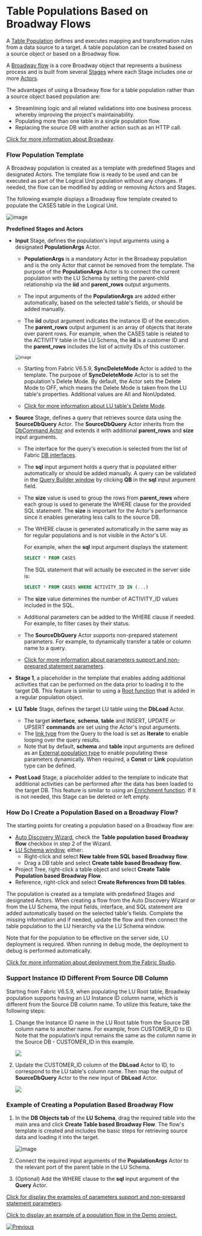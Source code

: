 # Table Populations Based on Broadway Flows

A [Table Population](/articles/07_table_population/01_table_population_overview.md) defines and executes mapping and transformation rules from a data source to a target. A table population can be created based on a source object or based on a Broadway flow. 

A [Broadway flow](/articles/19_Broadway/02a_broadway_flow_overview.md) is a core Broadway object that represents a business process and is built from several [Stages](/articles/19_Broadway/19_broadway_flow_stages.md) where each Stage includes one or more [Actors](/articles/19_Broadway/03_broadway_actor.md).

The advantages of using a Broadway flow for a table population rather than a source object based population are:

* Streamlining logic and all related validations into one business process whereby improving the project's maintainability.
* Populating more than one table in a single population flow.
* Replacing the source DB with another action such as an HTTP call.

[Click for more information about Broadway](/articles/19_Broadway/01_broadway_overview.md).

### Flow Population Template

A Broadway population is created as a template with predefined Stages and designated Actors. The template flow is ready to be used and can be executed as part of the Logical Unit population without any changes. If needed, the flow can be modified by adding or removing Actors and Stages.

The following example displays a Broadway flow template created to populate the CASES table in the Logical Unit. 

![image](images/07_14_01.PNG)



**Predefined Stages and Actors**

* **Input** Stage, defines the population's input arguments using a designated **PopulationArgs** Actor. 

  *  **PopulationArgs** is a mandatory Actor in the Broadway population and is the only Actor that cannot be removed from the template. The purpose of the **PopulationArgs** Actor is to connect the current population with the LU Schema by setting the parent-child relationship via the **iid** and **parent_rows** output arguments.

  *  The input arguments of the **PopulationArgs** are added either automatically, based on the selected table's fields, or should be added manually. 

  *  The **iid** output argument indicates the instance ID of the execution. The **parent_rows** output argument is an array of objects that iterate over parent rows. For example, when the CASES table is related to the ACTIVITY table in the LU Schema, the **iid** is a customer ID and the **parent_rows** includes the list of activity IDs of this customer.

    <img src="images/07_14_03.PNG" alt="image" style="zoom:75%;" />

  * Starting from Fabric V6.5.9, **SyncDeleteMode** Actor is added to the template. The purpose of **SyncDeleteMode** Actor is to set the population's Delete Mode. By default, the Actor sets the Delete Mode to OFF, which means the Delete Mode is taken from the LU table's properties. Additional values are All and NonUpdated.

  *  [Click for more information about LU table's Delete Mode](/articles/06_LU_tables/04_sync_methods.md#delete-mode-and-truncate-before-sync-properties).

* **Source** Stage, defines a query that retrieves source data using the **SourceDbQuery** Actor. The **SourceDbQuery** Actor inherits from the [DbCommand Actor](/articles/19_Broadway/actors/05_db_actors.md) and extends it with additional **parent_rows** and **size** input arguments.

  * The interface for the query's execution is selected from the list of Fabric [DB interfaces](/articles/05_DB_interfaces/03_DB_interfaces_overview.md). 

  * The **sql** input argument holds a query that is populated either automatically or should be added manually. A query can be validated in the [Query Builder window](/articles/11_query_builder/02_query_builder_window.md) by clicking **QB** in the **sql** input argument field. 

  * The **size** value is used to group the rows from **parent_rows** where each group is used to generate the WHERE clause for the provided SQL statement. The **size** is important for the Actor's performance since it enables generating less calls to the source DB.

  * The WHERE clause is generated automatically in the same way as for regular populations and is not visible in the Actor's UI. 

    For example, when the **sql** input argument displays the statement:

    ~~~sql
    SELECT * FROM CASES
    ~~~

    The SQL statement that will actually be executed in the server side is:

    ~~~sql
    SELECT * FROM CASES WHERE ACTIVITY_ID IN (...)
    ~~~

  * The **size** value determines the number of ACTIVITY_ID values included in the SQL.

  * Additional parameters can be added to the WHERE clause if needed. For example, to filter cases by their status.

  * The **SourceDbQuery** Actor supports non-prepared statement parameters. For example, to dynamically transfer a table or column name to a query.

  * [Click for more information about parameters support and non-prepared statement parameters](/articles/19_Broadway/actors/05_db_actors.md).

* **Stage 1**, a placeholder in the template that enables adding additional activities that can be performed on the data prior to loading it to the target DB. This feature is similar to using a [Root function](/articles/07_table_population/02_source_object_types.md) that is added in a regular population object.  

* **LU Table** Stage, defines the target LU table using the **DbLoad** Actor. 

  * The target **interface**, **schema**, **table** and INSERT, UPDATE or UPSERT **commands** are set using the Actor's input arguments. 
  * The [link type](/articles/19_Broadway/07_broadway_flow_linking_actors.md#link-object-properties) from the Query to the load is set as **Iterate** to enable looping over the query results.
  * Note that by default, **schema** and **table** input arguments are defined as an [External population type](/articles/19_Broadway/03_broadway_actor_window.md#actors-inputs-and-outputs) to enable populating these parameters dynamically. When required, a **Const** or **Link** population type can be defined. 

* **Post Load** Stage, a placeholder added to the template to indicate that additional activities can be performed after the data has been loaded to the target DB. This feature is  similar to using an [Enrichment function](/articles/10_enrichment_function/01_enrichment_function_overview.md). If it is not needed, this Stage can be deleted or left empty.

### How Do I Create a Population Based on a Broadway Flow?

The starting points for creating a population based on a Broadway flow are:

* [Auto Discovery Wizard](/articles/03_logical_units/06_auto_discovery_wizard.md), check the **Table population based Broadway flow** checkbox in step 2 of the Wizard.
* [LU Schema window](/articles/03_logical_units/03_LU_schema_window.md#logical-unit-lu-schema), either:
  * Right-click and select **New table from SQL based Broadway flow**.
  * Drag a DB table and select **Create table based Broadway flow**.
* Project Tree, right-click a table object and select **Create Table Population based Broadway Flow**.
* Reference, right-click and select **Create References from DB tables**.

The population is created as a template with predefined Stages and designated Actors. When creating a flow from the Auto Discovery Wizard or from the LU Schema, the input fields, interface, and SQL statement are added automatically based on the selected table's fields. Complete the missing information and if needed, update the flow and then connect the table population to the LU hierarchy via the LU Schema window.

Note that for the population to be effective on the server side, LU deployment is required. When running in debug mode, the deployment to debug is performed automatically.

[Click for more information about deployment from the Fabric Studio](/articles/16_deploy_fabric/02_deploy_from_Fabric_Studio.md).

### Support Instance ID Different From Source DB Column

Starting from Fabric V6.5.9, when populating the LU Root table, Broadway population supports having an LU Instance ID column name, which is different from the Source DB column name. To utilize this feature, take the following steps:

1. Change the Instance ID name in the LU Root table from the Source DB column name to another name. For example, from CUSTOMER_ID to ID. Note that the population’s input remains the same as the column name in the Source DB - CUSTOMER_ID in this example.

   ![](images/07_14_InstanceIdLU.png)

2. Update the CUSTOMER_ID column of the **DbLoad** Actor to ID, to correspond to the LU table's column name. Then map the output of **SourceDbQuery** Actor to the new input of **DbLoad** Actor.

   ![](images/07_14_InstanceIdPop.png)



### Example of Creating a Population Based Broadway Flow

1. In the **DB Objects tab** of the **LU Schema**, drag the required table into the main area and click **Create Table based Broadway Flow**. The flow's template is created and includes the basic steps for retrieving  source data and loading it into the target. 

   ![image](images/07_14_01.PNG)



2. Connect the required input arguments of the **PopulationArgs** Actor to the relevant port of the parent table in the LU Schema. 


3. (Optional) Add the WHERE clause to the **sql** input argument of the **Query** Actor.

[Click for display the examples of parameters support and non-prepared statement parameters](/articles/19_Broadway/actors/05_db_actors.md#examples).

[Click to display an example of a population flow in the Demo project.](/articles/demo_project/README.md)

[![Previous](/articles/images/Previous.png)](13_LU_table_population_execution_order.md)
